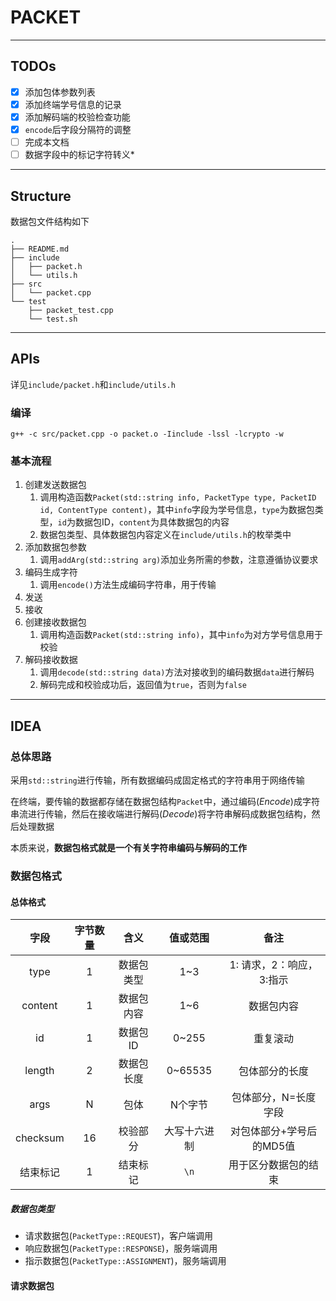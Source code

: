 # PACKET

---

## TODOs

- [x] 添加包体参数列表
- [x] 添加终端学号信息的记录
- [x] 添加解码端的校验检查功能
- [x] `encode`后字段分隔符的调整
- [ ] 完成本文档
- [ ] 数据字段中的标记字符转义*

---

## Structure

数据包文件结构如下

```Shell
.
├── README.md
├── include
│   ├── packet.h
│   └── utils.h
├── src
│   └── packet.cpp
└── test
    ├── packet_test.cpp
    └── test.sh
```

---

## APIs

详见`include/packet.h`和`include/utils.h`

### 编译

```Shell
g++ -c src/packet.cpp -o packet.o -Iinclude -lssl -lcrypto -w
```

### 基本流程

1. 创建发送数据包
   1. 调用构造函数`Packet(std::string info, PacketType type, PacketID id, ContentType content)`，其中`info`字段为学号信息，`type`为数据包类型，`id`为数据包ID，`content`为具体数据包的内容
   2. 数据包类型、具体数据包内容定义在`include/utils.h`的枚举类中
2. 添加数据包参数
   1. 调用`addArg(std::string arg)`添加业务所需的参数，注意遵循协议要求
3. 编码生成字符
   1. 调用`encode()`方法生成编码字符串，用于传输
4. 发送
5. 接收
6. 创建接收数据包
   1. 调用构造函数`Packet(std::string info)`，其中`info`为对方学号信息用于校验
7. 解码接收数据
   1. 调用`decode(std::string data)`方法对接收到的编码数据`data`进行解码
   2. 解码完成和校验成功后，返回值为`true`，否则为`false`

---

## IDEA

### 总体思路

采用`std::string`进行传输，所有数据编码成固定格式的字符串用于网络传输

在终端，要传输的数据都存储在数据包结构`Packet`中，通过编码(*Encode*)成字符串流进行传输，然后在接收端进行解码(*Decode*)将字符串解码成数据包结构，然后处理数据

本质来说，**数据包格式就是一个有关字符串编码与解码的工作**

### 数据包格式

#### 总体格式

| 字段 | 字节数量 | 含义 | 值或范围 | 备注 |
| :--: | :--: | :--: | :--: | :--: |
| type | 1 | 数据包类型 | 1~3 | 1: 请求，2：响应，3:指示 |
| content | 1 | 数据包内容 | 1~6 | 数据包内容 |
| id | 1 | 数据包ID | 0~255 | 重复滚动 |
| length | 2 | 数据包长度 | 0~65535 | 包体部分的长度 |
| args | N | 包体 | N个字节 | 包体部分，N=长度字段 |
| checksum | 16 | 校验部分 | 大写十六进制 | 对包体部分+学号后的MD5值 |
| 结束标记 | 1 | 结束标记 | `\n` | 用于区分数据包的结束 |

##### 数据包类型

- 请求数据包(`PacketType::REQUEST`)，客户端调用
- 响应数据包(`PacketType::RESPONSE`)，服务端调用
- 指示数据包(`PacketType::ASSIGNMENT`)，服务端调用

#### 请求数据包
